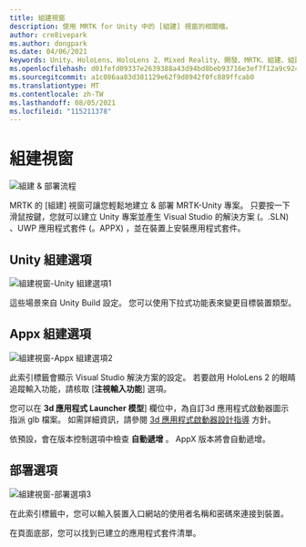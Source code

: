 ```yaml
---
title: 組建視窗
description: 使用 MRTK for Unity 中的 [組建] 視窗的相關檔。
author: cre8ivepark
ms.author: dongpark
ms.date: 04/06/2021
keywords: Unity、HoloLens、HoloLens 2、Mixed Reality、開發、MRTK、組建、組建視窗、工具
ms.openlocfilehash: d01fefd09337e2639388a43d94bd8beb93716e3ef7f12a9c924b5755fb594447
ms.sourcegitcommit: a1c086aa83d381129e62f9d8942f0fc889ffcab0
ms.translationtype: MT
ms.contentlocale: zh-TW
ms.lasthandoff: 08/05/2021
ms.locfileid: "115211378"
---
```

# <a name="build-window"></a>組建視窗
![組建 & 部署流程](images/MRTK_BuildWindow0.png)

MRTK 的 [組建] 視窗可讓您輕鬆地建立 & 部署 MRTK-Unity 專案。 只要按一下滑鼠按鍵，您就可以建立 Unity 專案並產生 Visual Studio 的解決方案 (。.SLN) 、UWP 應用程式套件 (。APPX) ，並在裝置上安裝應用程式套件。 


## <a name="unity-build-options"></a>Unity 組建選項
![組建視窗-Unity 組建選項1](images/MRTK_BuildWindow1.png)

這些場景來自 Unity Build 設定。 您可以使用下拉式功能表來變更目標裝置類型。

## <a name="appx-build-options"></a>Appx 組建選項
![組建視窗-Appx 組建選項2](images/MRTK_BuildWindow2.png)

此索引標籤會顯示 Visual Studio 解決方案的設定。 若要啟用 HoloLens 2 的眼睛追蹤輸入功能，請核取 [**注視輸入功能**] 選項。 

您可以在 **3d 應用程式 Launcher 模型**] 欄位中，為自訂3d 應用程式啟動器圖示指派 glb 檔案。 如需詳細資訊，請參閱 [3d 應用程式啟動器設計指導](/windows/mixed-reality/distribute/3d-app-launcher-design-guidance) 方針。

依預設，會在版本控制選項中檢查 **自動遞增** 。 AppX 版本將會自動遞增。


## <a name="deploy-options"></a>部署選項
![組建視窗-部署選項3](images/MRTK_BuildWindow3.png)

在此索引標籤中，您可以輸入裝置入口網站的使用者名稱和密碼來連接到裝置。 

在頁面底部，您可以找到已建立的應用程式套件清單。 

